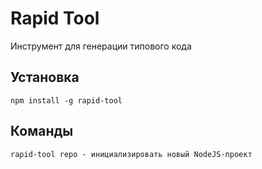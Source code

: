 # Rapid Tool

Инструмент для генерации типового кода

## Установка

```
npm install -g rapid-tool
```

## Команды

```
rapid-tool repo - инициализировать новый NodeJS-проект
```
